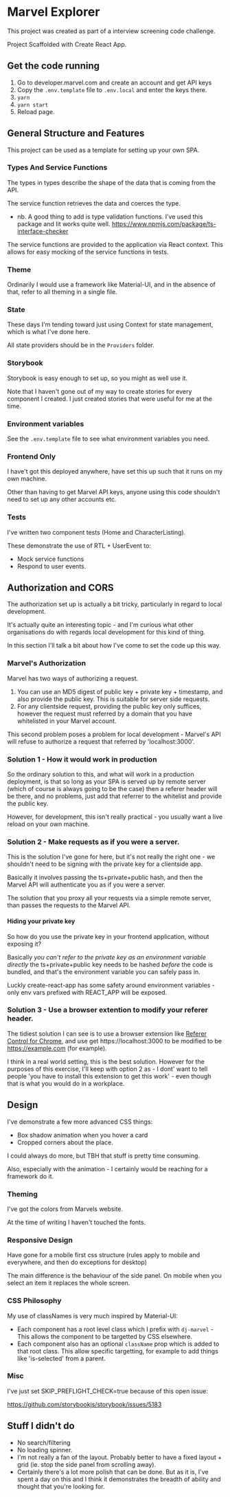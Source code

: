 # Marvel Explorer

This project was created as part of a interview screening code challenge.

Project Scaffolded with Create React App.

## Get the code running

1. Go to developer.marvel.com and create an account and get API keys
2. Copy the `.env.template` file to `.env.local` and enter the keys there.
3. `yarn`
4. `yarn start`
6. Reload page.

## General Structure and Features

This project can be used as a template for setting up your own SPA.

### Types And Service Functions

The types in types describe the shape of the data that is coming from the API.

The service function retrieves the data and coerces the type.

- nb. A good thing to add is type validation functions. I've used this package and Iit works quite well. https://www.npmjs.com/package/ts-interface-checker

The service functions are provided to the application via React context. This allows for easy mocking of the service functions in tests.

### Theme

Ordinarily I would use a framework like Material-UI, and in the absence of that, refer to all theming in a single file.

### State

These days I'm tending toward just using Context for state management, which is what I've done here.

All state providers should be in the `Providers` folder.

### Storybook

Storybook is easy enough to set up, so you might as well use it.

Note that I haven't gone out of my way to create stories for every component I created. I just created stories that were useful for me at the time.

### Environment variables

See the `.env.template` file to see what environment variables you need.

### Frontend Only

I have't got this deployed anywhere, have set this up such that it runs on my own machine.

Other than having to get Marvel API keys, anyone using this code shouldn't need to set up any other accounts etc.

### Tests

I've written two component tests (Home and CharacterListing).

These demonstrate the use of RTL + UserEvent to:

- Mock service functions
- Respond to user events.

## Authorization and CORS

The authorization set up is actually a bit tricky, particularly in regard to local development.

It's actually quite an interesting topic - and I'm curious what other organisations do with regards local development for this kind of thing. 

In this section I'll talk a bit about how I've come to set the code up this way.

### Marvel's Authorization

Marvel has two ways of authorizing a request.

1. You can use an MD5 digest of public key + private key + timestamp, and also provide the public key. This is suitable for server side requests.
2. For any clientside request, providing the public key only suffices, however the request must referred by a domain that you have whitelisted in your Marvel account.

This second problem poses a problem for local development - Marvel's API will refuse to authorize a request that referred by 'localhost:3000'.
### Solution 1 - How it would work in production

So the ordinary solution to this, and what will work in a production deployment, is that so long as your SPA is served up by remote server (which of course is always going to be the case) then a referer header will be there, and no problems, just add that referrer to the whitelist and provide the public key.

However, for development, this isn't really practical - you usually want a live reload on your own machine.

### Solution 2 - Make requests as if you were a server. 

This is the solution I've gone for here, but it's not really the right one - we shouldn't need to be signing with the private key for a clientside app. 

Basically it involves passing the ts+private+public hash, and then the Marvel API will authenticate you as if you were a server. 

The solution that you proxy all your requests via a simple remote server, than passes the requests to the Marvel API.


#### Hiding your private key

So how do you use the private key in your frontend application, without exposing it?

Basically _you can't refer to the private key as an environment variable directly_ the ts+private+public key needs to be hashed _before_ the code is bundled, and that's the environment variable you can safely pass in.

Luckly create-react-app has some safety around environment variables - only env vars prefixed with REACT_APP will be exposed.


### Solution 3 - Use a browser extention to modify your referer header. 

The tidiest solution I can see is to use a browser extension like [Referer Control for Chrome](https://chrome.google.com/webstore/detail/referer-control/hnkcfpcejkafcihlgbojoidoihckciin), and use get https://localhost:3000  to be modified to be https://example.com (for example).

I think in a real world setting, this is the best solution. However for the purposes of this exercise, I'll keep with option 2 as - I dont' want to tell people 'you have to install this extension to get this work' - even though that is what you would do in a workplace. 

## Design

I've demonstrate a few more advanced CSS things:

- Box shadow animation when you hover a card
- Cropped corners about the place.

I could always do more, but TBH that stuff is pretty time consuming.

Also, especially with the animation - I certainly would be reaching for a framework do it.

### Theming

I've got the colors from Marvels website.

At the time of writing I haven't touched the fonts.

### Responsive Design

Have gone for a mobile first css structure (rules apply to mobile and everywhere, and then do exceptions for desktop)

The main difference is the behaviour of the side panel. On mobile when you select an item it replaces the whole screen.

### CSS Philosophy

My use of classNames is very much inspired by Material-UI:

- Each component has a root level class which I prefix with `dj-marvel` - This allows the component to be targetted by CSS elsewhere.
- Each component also has an optional `className` prop which is added to that root class. This allow specific targetting, for example to add things like 'is-selected' from a parent.

### Misc

I've just set SKIP_PREFLIGHT_CHECK=true because of this open issue:

https://github.com/storybookjs/storybook/issues/5183

## Stuff I didn't do

- No search/filtering
- No loading spinner.
- I'm not really a fan of the layout. Probably better to have a fixed layout + grid (ie. stop the side panel from scrolling away).
- Certainly there's a lot more polish that can be done. But as it is, I've spent a day on this and I think it demonstrates the breadth of ability and thought that you're looking for.
